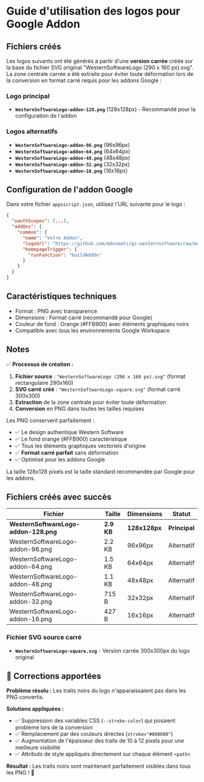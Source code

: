 # Guide d'utilisation des logos pour Google Addon

## Fichiers créés

Les logos suivants ont été générés à partir d'une **version carrée** créée sur la base du fichier SVG original "WesternSoftwareLogo (290 x 160 px).svg". La zone centrale carrée a été extraite pour éviter toute déformation lors de la conversion en format carré requis pour les addons Google :

### Logo principal

- **`WesternSoftwareLogo-addon-128.png`** (128x128px) - Recommandé pour la configuration de l'addon

### Logos alternatifs

- **`WesternSoftwareLogo-addon-96.png`** (96x96px)
- **`WesternSoftwareLogo-addon-64.png`** (64x64px)
- **`WesternSoftwareLogo-addon-48.png`** (48x48px)
- **`WesternSoftwareLogo-addon-32.png`** (32x32px)
- **`WesternSoftwareLogo-addon-16.png`** (16x16px)

## Configuration de l'addon Google

Dans votre fichier `appsscript.json`, utilisez l'URL suivante pour le logo :

```json
{
  "oauthScopes": [...],
  "addOns": {
    "common": {
      "name": "Votre Addon",
      "logoUrl": "https://github.com/mdesmots/gs-westernsoftware/raw/main/public/assets/WesternSoftwareLogo-addon-128.png",
      "homepageTrigger": {
        "runFunction": "buildAddOn"
      }
    }
  }
}
```

## Caractéristiques techniques

- Format : PNG avec transparence
- Dimensions : Format carré (recommandé pour Google)
- Couleur de fond : Orange (#FFB900) avec éléments graphiques noirs
- Compatible avec tous les environnements Google Workspace

## Notes

✅ **Processus de création :**

1. **Fichier source** : `"WesternSoftwareLogo (290 x 160 px).svg"` (format rectangulaire 290x160)
2. **SVG carré créé** : `"WesternSoftwareLogo-square.svg"` (format carré 300x300)
3. **Extraction** de la zone centrale pour éviter toute déformation
4. **Conversion** en PNG dans toutes les tailles requises

Les PNG conservent parfaitement :

- ✅ Le design authentique Western Software
- ✅ Le fond orange (#FFB900) caractéristique
- ✅ Tous les éléments graphiques vectoriels d'origine
- ✅ **Format carré parfait** sans déformation
- ✅ Optimisé pour les addons Google

La taille 128x128 pixels est la taille standard recommandée par Google pour les addons.

## Fichiers créés avec succès

| Fichier                               | Taille     | Dimensions    | Statut        |
| ------------------------------------- | ---------- | ------------- | ------------- |
| **WesternSoftwareLogo-addon-128.png** | **2.9 KB** | **128x128px** | **Principal** |
| WesternSoftwareLogo-addon-96.png      | 2.2 KB     | 96x96px       | Alternatif    |
| WesternSoftwareLogo-addon-64.png      | 1.5 KB     | 64x64px       | Alternatif    |
| WesternSoftwareLogo-addon-48.png      | 1.1 KB     | 48x48px       | Alternatif    |
| WesternSoftwareLogo-addon-32.png      | 715 B      | 32x32px       | Alternatif    |
| WesternSoftwareLogo-addon-16.png      | 427 B      | 16x16px       | Alternatif    |

### Fichier SVG source carré

- **`WesternSoftwareLogo-square.svg`** - Version carrée 300x300px du logo original

## 🔧 Corrections apportées

**Problème résolu :** Les traits noirs du logo n'apparaissaient pas dans les PNG convertis.

**Solutions appliquées :**

- ✅ Suppression des variables CSS (`--stroke-color`) qui posaient problème lors de la conversion
- ✅ Remplacement par des couleurs directes (`stroke="#000000"`)
- ✅ Augmentation de l'épaisseur des traits de 10 à 12 pixels pour une meilleure visibilité
- ✅ Attributs de style appliqués directement sur chaque élément `<path>`

**Résultat :** Les traits noirs sont maintenant parfaitement visibles dans tous les PNG ! 🎯
